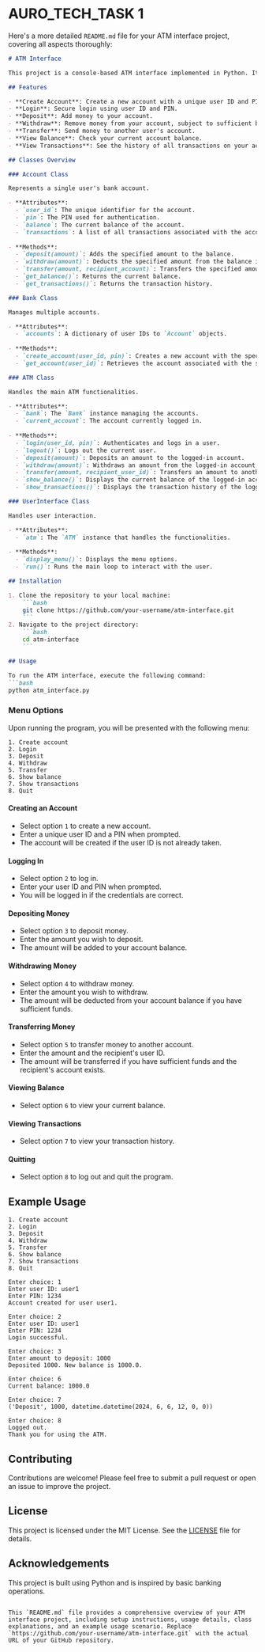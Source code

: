# AURO_TECH_TASK 1

Here's a more detailed `README.md` file for your ATM interface project, covering all aspects thoroughly:

```markdown
# ATM Interface

This project is a console-based ATM interface implemented in Python. It allows users to perform various banking operations such as creating accounts, logging in, depositing funds, withdrawing funds, transferring funds, and viewing transaction history.

## Features

- **Create Account**: Create a new account with a unique user ID and PIN.
- **Login**: Secure login using user ID and PIN.
- **Deposit**: Add money to your account.
- **Withdraw**: Remove money from your account, subject to sufficient balance.
- **Transfer**: Send money to another user's account.
- **View Balance**: Check your current account balance.
- **View Transactions**: See the history of all transactions on your account.

## Classes Overview

### Account Class

Represents a single user's bank account.

- **Attributes**:
  - `user_id`: The unique identifier for the account.
  - `pin`: The PIN used for authentication.
  - `balance`: The current balance of the account.
  - `transactions`: A list of all transactions associated with the account.
  
- **Methods**:
  - `deposit(amount)`: Adds the specified amount to the balance.
  - `withdraw(amount)`: Deducts the specified amount from the balance if funds are sufficient.
  - `transfer(amount, recipient_account)`: Transfers the specified amount to another account if funds are sufficient.
  - `get_balance()`: Returns the current balance.
  - `get_transactions()`: Returns the transaction history.

### Bank Class

Manages multiple accounts.

- **Attributes**:
  - `accounts`: A dictionary of user IDs to `Account` objects.
  
- **Methods**:
  - `create_account(user_id, pin)`: Creates a new account with the specified user ID and PIN.
  - `get_account(user_id)`: Retrieves the account associated with the specified user ID.

### ATM Class

Handles the main ATM functionalities.

- **Attributes**:
  - `bank`: The `Bank` instance managing the accounts.
  - `current_account`: The account currently logged in.
  
- **Methods**:
  - `login(user_id, pin)`: Authenticates and logs in a user.
  - `logout()`: Logs out the current user.
  - `deposit(amount)`: Deposits an amount to the logged-in account.
  - `withdraw(amount)`: Withdraws an amount from the logged-in account.
  - `transfer(amount, recipient_user_id)`: Transfers an amount to another account.
  - `show_balance()`: Displays the current balance of the logged-in account.
  - `show_transactions()`: Displays the transaction history of the logged-in account.

### UserInterface Class

Handles user interaction.

- **Attributes**:
  - `atm`: The `ATM` instance that handles the functionalities.
  
- **Methods**:
  - `display_menu()`: Displays the menu options.
  - `run()`: Runs the main loop to interact with the user.

## Installation

1. Clone the repository to your local machine:
    ```bash
    git clone https://github.com/your-username/atm-interface.git
    ```
2. Navigate to the project directory:
    ```bash
    cd atm-interface
    ```

## Usage

To run the ATM interface, execute the following command:
```bash
python atm_interface.py
```

### Menu Options

Upon running the program, you will be presented with the following menu:

```
1. Create account
2. Login
3. Deposit
4. Withdraw
5. Transfer
6. Show balance
7. Show transactions
8. Quit
```

#### Creating an Account

- Select option `1` to create a new account.
- Enter a unique user ID and a PIN when prompted.
- The account will be created if the user ID is not already taken.

#### Logging In

- Select option `2` to log in.
- Enter your user ID and PIN when prompted.
- You will be logged in if the credentials are correct.

#### Depositing Money

- Select option `3` to deposit money.
- Enter the amount you wish to deposit.
- The amount will be added to your account balance.

#### Withdrawing Money

- Select option `4` to withdraw money.
- Enter the amount you wish to withdraw.
- The amount will be deducted from your account balance if you have sufficient funds.

#### Transferring Money

- Select option `5` to transfer money to another account.
- Enter the amount and the recipient's user ID.
- The amount will be transferred if you have sufficient funds and the recipient's account exists.

#### Viewing Balance

- Select option `6` to view your current balance.

#### Viewing Transactions

- Select option `7` to view your transaction history.

#### Quitting

- Select option `8` to log out and quit the program.

## Example Usage

```
1. Create account
2. Login
3. Deposit
4. Withdraw
5. Transfer
6. Show balance
7. Show transactions
8. Quit

Enter choice: 1
Enter user ID: user1
Enter PIN: 1234
Account created for user user1.

Enter choice: 2
Enter user ID: user1
Enter PIN: 1234
Login successful.

Enter choice: 3
Enter amount to deposit: 1000
Deposited 1000. New balance is 1000.0.

Enter choice: 6
Current balance: 1000.0

Enter choice: 7
('Deposit', 1000, datetime.datetime(2024, 6, 6, 12, 0, 0))

Enter choice: 8
Logged out.
Thank you for using the ATM.
```

## Contributing

Contributions are welcome! Please feel free to submit a pull request or open an issue to improve the project.

## License

This project is licensed under the MIT License. See the [LICENSE](LICENSE) file for details.

## Acknowledgements

This project is built using Python and is inspired by basic banking operations.
```

This `README.md` file provides a comprehensive overview of your ATM interface project, including setup instructions, usage details, class explanations, and an example usage scenario. Replace `https://github.com/your-username/atm-interface.git` with the actual URL of your GitHub repository.
